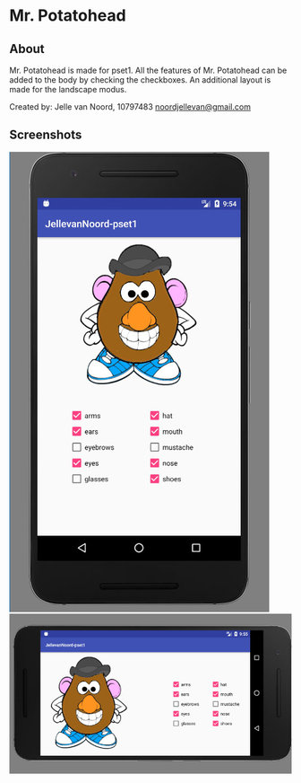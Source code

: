 # Mr. Potatohead

## About

Mr. Potatohead is made for pset1. 
All the features of Mr. Potatohead can be added to the body by checking the checkboxes. 
An additional layout is made for the landscape modus.

Created by:
Jelle van Noord, 10797483
noordjellevan@gmail.com

## Screenshots
![Image](https://raw.githubusercontent.com/jvn13/JellevanNoordpset1/master/doc/pset1-1.jpg)
![Image](https://raw.githubusercontent.com/jvn13/JellevanNoordpset1/master/doc/pset1-2.jpg)
